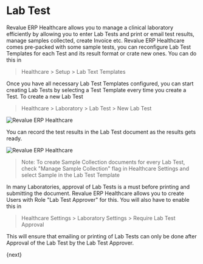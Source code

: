 # Lab Test

Revalue ERP Healthcare allows you to manage a clinical laboratory efficiently by allowing you to enter Lab Tests and print or email test results, manage samples collected, create Invoice etc. Revalue ERP Healthcare comes pre-packed with some sample tests, you can reconfigure Lab Test Templates for each Test and its result format or crate new ones. You can do this in
>Healthcare > Setup > Lab Text Templates

Once you have all necessary Lab Test Templates configured, you can start creating Lab Tests by selecting a Test Template every time you create a Test. To create a new Lab Test
>Healthcare > Laboratory > Lab Test > New Lab Test

<img class="screenshot" alt="Revalue ERP Healthcare" src="/docs/assets/img/healthcare/lab_test_1.png">

You can record the test results in the Lab Test document as the results gets ready.

<img class="screenshot" alt="Revalue ERP Healthcare" src="/docs/assets/img/healthcare/lab_test_2.png">

> Note: To create Sample Collection documents for every Lab Test, check "Manage Sample Collection" flag in Healthcare Settings and select Sample in the Lab Test Template

In many Laboratories, approval of Lab Tests is a must before printing and submitting the document. Revalue ERP Healthcare allows you to create Users with Role "Lab Test Approver" for this. You will also have to enable this in
>Healthcare Settings > Laboratory Settings > Require Lab Test Approval

This will ensure that emailing or printing of Lab Tests can only be done after Approval of the Lab Test by the Lab Test Approver.

{next}
